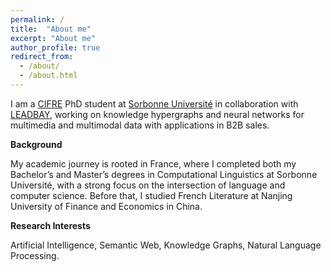 ```yaml
---
permalink: /
title:  "About me"
excerpt: "About me"
author_profile: true
redirect_from: 
  - /about/
  - /about.html
---
```


I am a [CIFRE](https://www.enseignementsup-recherche.gouv.fr/fr/les-cifre-46510) PhD student at [Sorbonne Université](https://www.enseignementsup-recherche.gouv.fr/fr/les-cifre-46510) in collaboration with [LEADBAY](https://www.leadbay.ai), working on knowledge hypergraphs and neural networks for multimedia and multimodal data with applications in B2B sales. 

**Background**

My academic journey is rooted in France, where I completed both my Bachelor’s and Master’s degrees in Computational Linguistics at Sorbonne Université, with a strong focus on the intersection of language and computer science. Before that, I studied French Literature at Nanjing University of Finance and Economics in China. 

**Research Interests**

Artificial Intelligence, Semantic Web, Knowledge Graphs, Natural Language Processing.

